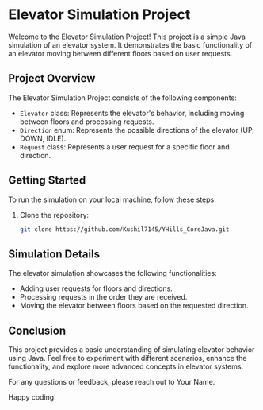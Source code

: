 # Elevator Simulation Project

Welcome to the Elevator Simulation Project! This project is a simple Java simulation of an elevator system. It demonstrates the basic functionality of an elevator moving between different floors based on user requests.

## Project Overview

The Elevator Simulation Project consists of the following components:

- `Elevator` class: Represents the elevator's behavior, including moving between floors and processing requests.
- `Direction` enum: Represents the possible directions of the elevator (UP, DOWN, IDLE).
- `Request` class: Represents a user request for a specific floor and direction.

## Getting Started

To run the simulation on your local machine, follow these steps:

1. Clone the repository:
   ```bash
   git clone https://github.com/Kushil7145/YHills_CoreJava.git
   
## Simulation Details
The elevator simulation showcases the following functionalities:

- Adding user requests for floors and directions.
- Processing requests in the order they are received.
- Moving the elevator between floors based on the requested direction.

## Conclusion
This project provides a basic understanding of simulating elevator behavior using Java. Feel free to experiment with different scenarios, enhance the functionality, and explore more advanced concepts in elevator systems.

For any questions or feedback, please reach out to Your Name.

Happy coding!
